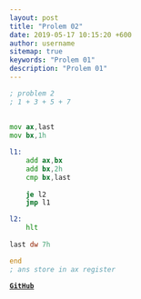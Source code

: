 ```yaml
---
layout: post
title: "Prolem 02"
date: 2019-05-17 10:15:20 +600
author: username
sitemap: true
keywords: "Prolem 01"
description: "Prolem 01"
---
```


```asm
; problem 2
; 1 + 3 + 5 + 7
         
         
mov ax,last
mov bx,1h

l1:
    add ax,bx
    add bx,2h
    cmp bx,last
    
    je l2
    jmp l1

l2:
    hlt         
                 
last dw 7h

end
; ans store in ax register
```


[**`GitHub`**](https://github.com/mortuzahossain/assembly/tree/master)
